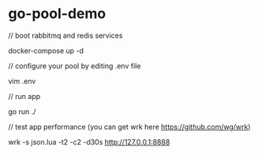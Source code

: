 # go-pool-demo

// boot rabbitmq and redis services

docker-compose up -d 

// configure your pool by editing .env file

vim .env

// run app

go run ./

// test app performance (you can get wrk here https://github.com/wg/wrk)

 wrk -s json.lua -t2 -c2 -d30s http://127.0.0.1:8888

